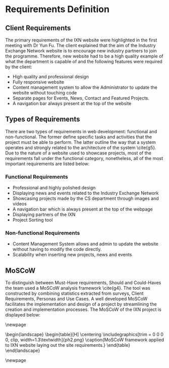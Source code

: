 
# Requirements Definition

## Client Requirements

The primary requirements of the IXN website were highlighted in the first meeting with Dr Yun Fu.  The client explained that the aim of the Industry Exchange Network website is to encourage new industry partners to join the programme. Therefore, new website had to be a high quality example of what the department is capable of and the following features were required by the client:

-    High quality and professional design
-    Fully responsive website
-    Content management system to allow the Administrator to update the website without touching code
-    Separate pages for Events, News, Contact and Featured Projects.
-    A navigation bar always present at the top of the website

## Types of Requirements
There are two types of requirements in web development: functional and non-functional. The former define specific tasks and activities that the project must be able to perform. The latter outline the way that a system operates and strongly related to the architecture of the system \cite{g5}. Due to the nature of a website used to showcase projects, most of the requirements fall under the functional category, nonetheless, all of the most important requirements are listed below:

### Functional Requirements

-    Professional and highly polished design
-    Displaying news and events related to the Industry Exchange Network
-    Showcasing projects made by the CS department through images and videos
-    A navigation bar which is always present at the top of the webpage
-    Displaying partners of the IXN
-    Project Sorting tool

### Non-functional Requirements

-    Content Management System allows and admin to update the website without having to modify the code directly.
-    Scalability when inserting new projects, news and events

## MoSCoW

To distinguish between Must-Have requirements, Should and Could-Haves the team used a MoSCoW analysis framework \cite{g4}. The tool was constructed by combining statistics extracted from surveys, Client Requirements, Personas and Use Cases. A well developed MoSCoW facilitates the implementation and design of a project by streamlining the creation and implementation processes. The MoSCoW of the IXN project is displayed below:

\newpage

\begin{landscape}
\begin{table}[H]
      \centering
      \includegraphics[trim = 0 0 0 0, clip, width=1.3\textwidth]{ph2.png}
      \caption{MoSCoW framework applied to IXN website laying out the site requirements.}
 \end{table}
 \end{landscape}

\newpage